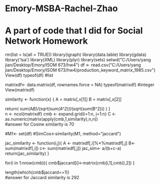 # Emory-MSBA-Rachel-Zhao
# A part of code that I did for Social Network Homework
rm(list = ls(all = TRUE))
library(igraph)
library(data.table)
library(gdata)
library('lsa')
library(XML)
library(plyr)
library(sets)
setwd("C:/Users/yang jian/Desktop/Emory/ISOM 673/hw4")
df <- read.csv("C:/Users/yang jian/Desktop/Emory/ISOM 673/hw4/production_keyword_matrix_1985.csv")
View(df)
typeof(df)  #list


matrixdf<- data.matrix(df, rownames.force = NA)
typeof(matrixdf)  #integer
View(matrixdf)

similarity <- function(x) 
{
  A = matrix[,x[1]]
  B = matrix[,x[2]]
  
  return( sum(A*B)/(sqrt(sum(A^2)))*(sqrt(sum(B^2))) )
}   
n <- ncol(matrixdf) 
cmb <- expand.grid(i=1:n, j=1:n) 
C <- as.numeric(matrix(apply(cmb,1,similarity),n,n))  
#answer for Cosine similarity is 70




#M1<- set(df)
#SimCos<-similarity(M1, method="jaccard")

jac_similarity <- function(i,j){
    A <- matrixdf[,i]%*%matrixdf[,j]
    B<- sum(matrixdf[,i])
    c<- sum(matrixdf[,j])
    jac_sim<- a/(b+c-a)
    return(jac_similarity)
}

for(i in 1:nrow(cmb)){
  cmb$jaccard[i]<-matrix(cmb[i,1],cmb[i,2])
}

length(which(cmb$jaccard==1))    
#answer for Jaccard similarity is 292
